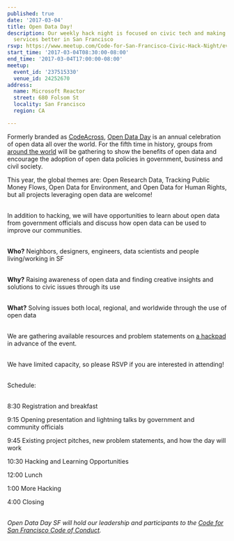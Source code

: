 ```yaml
---
published: true
date: '2017-03-04'
title: Open Data Day!
description: Our weekly hack night is focused on civic tech and making government
  services better in San Francisco
rsvp: https://www.meetup.com/Code-for-San-Francisco-Civic-Hack-Night/events/237515330/
start_time: '2017-03-04T08:30:00-08:00'
end_time: '2017-03-04T17:00:00-08:00'
meetup:
  event_id: '237515330'
  venue_id: 24252670
address:
  name: Microsoft Reactor
  street: 680 Folsom St
  locality: San Francisco
  region: CA

---
```

<!-- imported via scripts/generate-events-from-meetup -->
<p>Formerly branded as <a href="http://archive.codeforamerica.org/events/codeacross-2016/">CodeAcross</a>, <a href="http://opendataday.org/">Open Data Day</a> is an annual celebration of open data all over the world. For the fifth time in history, groups from <a href="http://opendataday.org/#map">around the world</a> will be gathering to show the benefits of open data and encourage the adoption of open data policies in government, business and civil society.</p> <p>



This year, the global themes are: Open Research Data, Tracking Public Money Flows, Open Data for Environment, and Open Data for Human Rights, but all projects leveraging open data are welcome!</p> <p><br/>In addition to hacking, we will have opportunities to learn about open data from government officials and discuss how open data can be used to improve our communities.</p> <p><br/><b>Who?</b> Neighbors, designers, engineers, data scientists and people living/working in SF</p> <p><br/><b>Why?</b> Raising awareness of open data and finding creative insights and solutions to civic issues through its use</p> <p><br/><b>What?</b> Solving issues both local, regional, and worldwide through the use of open data</p> <p><br/>We are gathering available resources and problem statements on <a href="https://hackpad.com/Open-Data-Day-San-Francisco-yvZtRaNNULx">a hackpad</a> in advance of the event.</p> <p><br/>We have limited capacity, so please RSVP if you are interested in attending!</p> <p><br/>Schedule:</p> <p><br/>8:30 Registration and breakfast</p> <p>9:15 Opening presentation and lightning talks by government and community officials</p> <p>9:45 Existing project pitches, new problem statements, and how the day will work</p> <p>10:30 Hacking and Learning Opportunities</p> <p>12:00 Lunch</p> <p>1:00 More Hacking</p> <p>4:00 Closing</p> <p><br/><i>Open Data Day SF will hold our leadership and participants to the <a href="https://docs.google.com/document/d/1ZV_iy2CeDlTu13Af9-_5NyOC8SVP9mpxIBn0g1e_S-Q/edit?usp=sharing">Code for San Francisco Code of Conduct</a>.</i></p> 
